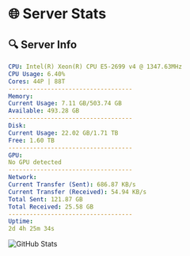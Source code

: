 # 🌐 Server Stats
## 🔍 Server Info
```yaml
CPU: Intel(R) Xeon(R) CPU E5-2699 v4 @ 1347.63MHz
CPU Usage: 6.40%
Cores: 44P | 88T
-----------------------------------
Memory:
Current Usage: 7.11 GB/503.74 GB
Available: 493.28 GB
-----------------------------------
Disk:
Current Usage: 22.02 GB/1.71 TB
Free: 1.60 TB
-----------------------------------
GPU:
No GPU detected
-----------------------------------
Network:
Current Transfer (Sent): 686.87 KB/s
Current Transfer (Received): 54.94 KB/s
Total Sent: 121.87 GB
Total Received: 25.58 GB
-----------------------------------
Uptime:
2d 4h 25m 34s
```
![GitHub Stats](https://img.shields.io/badge/Updated-2025-04-21_21:34:22-blue)